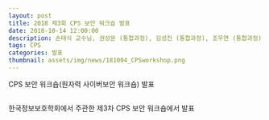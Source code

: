 ```yaml
---
layout: post
title: 2018 제3회 CPS 보안 워크숍 발표
date: 2018-10-14 12:00:00
description: 손태식 교수님, 권성문 (통합과정), 김성진 (통합과정), 조우연 (통합과정), 김현진 (박사과정), 정재한 (석사과정), 이석준 (Postdoc) 
tags: CPS
categories: 발표
thumbnail: assets/img/news/181004_CPSworkshop.png
---
```


<p class="item-intro text-muted">CPS 보안 워크숍(원자력 사이버보안 워크숍) 발표</p>
<img class="img-responsive img-centered" src="img/news/181004_CPSworkshop.png" alt="">
<p>한국정보보호학회에서 주관한 제3차 CPS 보안 워크숍에서 발표</p>
